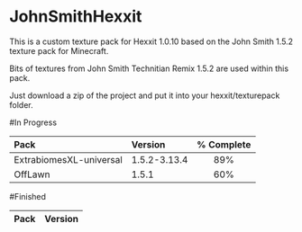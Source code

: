 JohnSmithHexxit
===============
This is a custom texture pack for Hexxit 1.0.10 based on the John Smith 1.5.2 texture pack for Minecraft.

Bits of textures from John Smith Technitian Remix 1.5.2 are used within this pack.

Just download a zip of the project and put it into your hexxit/texturepack folder.


#In Progress

| Pack  | Version  | % Complete |
| :------------ |:---------------|:-----:|
| ExtrabiomesXL-universal   | 1.5.2-3.13.4 | 89% |
| OffLawn                   | 1.5.1     |   60% |

#Finished

| Pack  | Version  |
| :------------ |:---------------|
